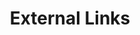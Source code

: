 ---
pageLayout: friends
title: External Links
list:
  -
    name: MSL
    link: https://www.mslmc.cn/
    avatar: https://www.mslmc.cn/logo.png
    desc: Next-generation server management/online tool
  -
    name: China Frp Union
    link: https://内网穿透.中国/
    avatar: https://avatars.githubusercontent.com/u/29797554?s=200&v=4
    desc: We are the China Frp Union, where industry colleagues gather.
---